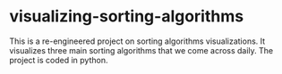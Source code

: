 # visualizing-sorting-algorithms
This is a re-engineered project on sorting algorithms visualizations. It visualizes three main sorting algorithms that we come across daily. The project is coded in python.
